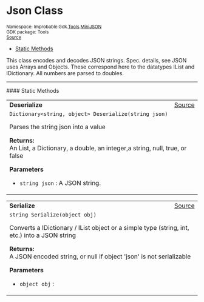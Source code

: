 
# Json Class
<sup>
Namespace: Improbable.Gdk.<a href="{{urlRoot}}/api/tools-index">Tools</a>.<a href="{{urlRoot}}/api/tools/mini-json-index">MiniJSON</a><br/>
GDK package: Tools<br/>
<a href="https://www.github.com/spatialos/gdk-for-unity/blob/0.2.1/workers/unity/Packages/com.improbable.gdk.tools/MiniJson.cs/#L79">Source</a>
<style>
a code {
                    padding: 0em 0.25em!important;
}
code {
                    background-color: #ffffff!important;
}
</style>
</sup>
<nav id="pageToc" class="page-toc"><ul><li><a href="#static-methods">Static Methods</a>
</ul></nav>

</p>



<p>This class encodes and decodes JSON strings. Spec. details, see  JSON uses Arrays and Objects. These correspond here to the datatypes IList and IDictionary. All numbers are parsed to doubles. </p>











</p>
<hr style="width:100%; border-top-color:#d8d8d8" />
#### Static Methods


</p>




<table width="100%">
    <tr>
        <td style="border-right:none"><b>Deserialize</b></td>
        <td style="border-left:none; text-align:right"><a href="https://www.github.com/spatialos/gdk-for-unity/blob/0.2.1/workers/unity/Packages/com.improbable.gdk.tools/MiniJson.cs/#L86">Source</a></td>
    </tr>
    <tr>
        <td colspan="2">
<code>Dictionary&lt;string, object&gt; Deserialize(string json)</code></p>
Parses the string json into a value 
</p><b>Returns:</b></br>An List<object>, a Dictionary<string, object>, a double, an integer,a string, null, true, or false

</p>

<b>Parameters</b>

<ul>
<li><code>string json</code> : A JSON string.</li>
</ul>





</td>
    </tr>
</table>


<table width="100%">
    <tr>
        <td style="border-right:none"><b>Serialize</b></td>
        <td style="border-left:none; text-align:right"><a href="https://www.github.com/spatialos/gdk-for-unity/blob/0.2.1/workers/unity/Packages/com.improbable.gdk.tools/MiniJson.cs/#L445">Source</a></td>
    </tr>
    <tr>
        <td colspan="2">
<code>string Serialize(object obj)</code></p>
Converts a IDictionary / IList object or a simple type (string, int, etc.) into a JSON string 
</p><b>Returns:</b></br>A JSON encoded string, or null if object 'json' is not serializable

</p>

<b>Parameters</b>

<ul>
<li><code>object obj</code> : </li>
</ul>





</td>
    </tr>
</table>







